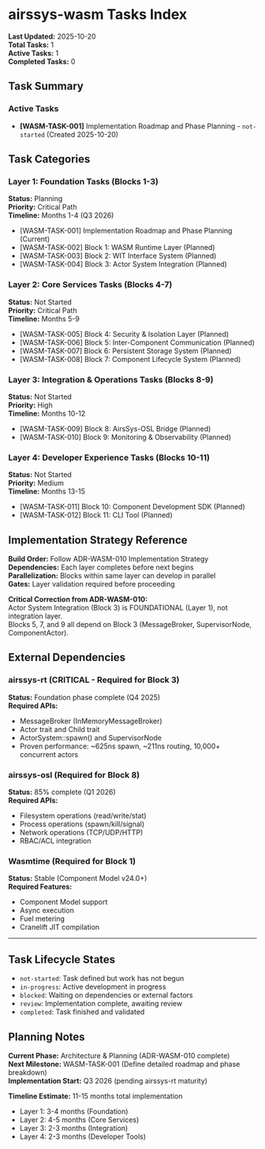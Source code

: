 # airssys-wasm Tasks Index

**Last Updated:** 2025-10-20  
**Total Tasks:** 1  
**Active Tasks:** 1  
**Completed Tasks:** 0

## Task Summary

### Active Tasks
- **[WASM-TASK-001]** Implementation Roadmap and Phase Planning - `not-started` (Created 2025-10-20)

## Task Categories

### Layer 1: Foundation Tasks (Blocks 1-3)
**Status:** Planning  
**Priority:** Critical Path  
**Timeline:** Months 1-4 (Q3 2026)

- [WASM-TASK-001] Implementation Roadmap and Phase Planning (Current)
- [WASM-TASK-002] Block 1: WASM Runtime Layer (Planned)
- [WASM-TASK-003] Block 2: WIT Interface System (Planned)
- [WASM-TASK-004] Block 3: Actor System Integration (Planned)

### Layer 2: Core Services Tasks (Blocks 4-7)
**Status:** Not Started  
**Priority:** Critical Path  
**Timeline:** Months 5-9

- [WASM-TASK-005] Block 4: Security & Isolation Layer (Planned)
- [WASM-TASK-006] Block 5: Inter-Component Communication (Planned)
- [WASM-TASK-007] Block 6: Persistent Storage System (Planned)
- [WASM-TASK-008] Block 7: Component Lifecycle System (Planned)

### Layer 3: Integration & Operations Tasks (Blocks 8-9)
**Status:** Not Started  
**Priority:** High  
**Timeline:** Months 10-12

- [WASM-TASK-009] Block 8: AirsSys-OSL Bridge (Planned)
- [WASM-TASK-010] Block 9: Monitoring & Observability (Planned)

### Layer 4: Developer Experience Tasks (Blocks 10-11)
**Status:** Not Started  
**Priority:** Medium  
**Timeline:** Months 13-15

- [WASM-TASK-011] Block 10: Component Development SDK (Planned)
- [WASM-TASK-012] Block 11: CLI Tool (Planned)

## Implementation Strategy Reference

**Build Order:** Follow ADR-WASM-010 Implementation Strategy  
**Dependencies:** Each layer completes before next begins  
**Parallelization:** Blocks within same layer can develop in parallel  
**Gates:** Layer validation required before proceeding

**Critical Correction from ADR-WASM-010:**  
Actor System Integration (Block 3) is FOUNDATIONAL (Layer 1), not integration layer.  
Blocks 5, 7, and 9 all depend on Block 3 (MessageBroker, SupervisorNode, ComponentActor).

## External Dependencies

### airssys-rt (CRITICAL - Required for Block 3)
**Status:** Foundation phase complete (Q4 2025)  
**Required APIs:**
- MessageBroker (InMemoryMessageBroker)
- Actor trait and Child trait
- ActorSystem::spawn() and SupervisorNode
- Proven performance: ~625ns spawn, ~211ns routing, 10,000+ concurrent actors

### airssys-osl (Required for Block 8)
**Status:** 85% complete (Q1 2026)  
**Required APIs:**
- Filesystem operations (read/write/stat)
- Process operations (spawn/kill/signal)
- Network operations (TCP/UDP/HTTP)
- RBAC/ACL integration

### Wasmtime (Required for Block 1)
**Status:** Stable (Component Model v24.0+)  
**Required Features:**
- Component Model support
- Async execution
- Fuel metering
- Cranelift JIT compilation

---

## Task Lifecycle States

- `not-started`: Task defined but work has not begun
- `in-progress`: Active development in progress
- `blocked`: Waiting on dependencies or external factors
- `review`: Implementation complete, awaiting review
- `completed`: Task finished and validated

## Planning Notes

**Current Phase:** Architecture & Planning (ADR-WASM-010 complete)  
**Next Milestone:** WASM-TASK-001 (Define detailed roadmap and phase breakdown)  
**Implementation Start:** Q3 2026 (pending airssys-rt maturity)

**Timeline Estimate:** 11-15 months total implementation  
- Layer 1: 3-4 months (Foundation)
- Layer 2: 4-5 months (Core Services)
- Layer 3: 2-3 months (Integration)
- Layer 4: 2-3 months (Developer Tools)